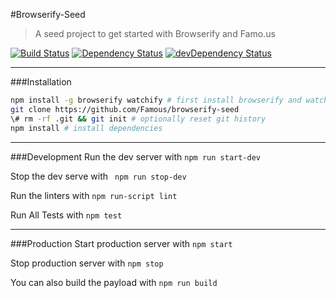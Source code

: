 #Browserify-Seed
> A seed project to get started with Browserify and Famo.us

[![Build Status](https://travis-ci.org/Famous/browserify-seed.svg?branch=master)](https://travis-ci.org/Famous/browserify-seed)  [![Dependency Status](https://david-dm.org/famous/browserify-seed.svg)](https://david-dm.org/famous/browserify-seed) [![devDependency Status](https://david-dm.org/famous/browserify-seed/dev-status.svg)](https://david-dm.org/famous/browserify-seed#info=devDependencies)

---

###Installation

```bash
npm install -g browserify watchify # first install browserify and watchify
git clone https://github.com/Famous/browserify-seed
\# rm -rf .git && git init # optionally reset git history
npm install # install dependencies
```

---

###Development
Run the dev server with ```npm run start-dev```

Stop the dev serve with  ``` npm run stop-dev```

Run the linters with ```npm run-script lint```

Run All Tests with ```npm test```

---

###Production
Start production server with ```npm start```

Stop production server with ```npm stop```

You can also build the payload with ```npm run build```
